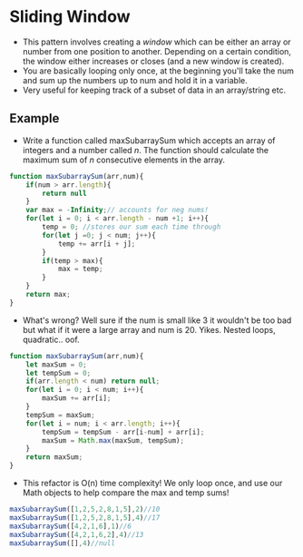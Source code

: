 # Sliding Window 
- This pattern involves creating a *window* which can be either an array or number from one position to another. Depending on a certain condition, the window either increases or closes (and a new window is created). 
- You are basically looping only once, at the beginning you'll take the num and sum up the numbers up to num and hold it in a variable.
- Very useful for keeping track of a subset of data in an array/string etc. 

## Example
- Write a function called maxSubarraySum which accepts an array of integers and a number called *n*. The function should calculate the maximum sum of *n* consecutive elements in the array. 

```javascript
function maxSubarraySum(arr,num){
    if(num > arr.length){
        return null 
    }
    var max = -Infinity;// accounts for neg nums!
    for(let i = 0; i < arr.length - num +1; i++){
        temp = 0; //stores our sum each time through
        for(let j =0; j < num; j++){
            temp += arr[i + j];
        }
        if(temp > max){
            max = temp; 
        }
    }
    return max; 
}
```
- What's wrong? Well sure if the num is small like 3 it wouldn't be too bad but what if it were a large array and num is 20. Yikes. Nested loops, quadratic.. oof. 

```javascript
function maxSubarraySum(arr,num){
    let maxSum = 0; 
    let tempSum = 0; 
    if(arr.length < num) return null; 
    for(let i = 0; i < num; i++){
        maxSum += arr[i];
    }
    tempSum = maxSum; 
    for(let i = num; i < arr.length; i++){
        tempSum = tempSum - arr[i-num] + arr[i];
        maxSum = Math.max(maxSum, tempSum);
    }
    return maxSum; 
}
```
- This refactor is O(n) time complexity! We only loop once, and use our Math objects to help compare the max and temp sums! 

```javascript
maxSubarraySum([1,2,5,2,8,1,5],2)//10
maxSubarraySum([1,2,5,2,8,1,5],4)//17
maxSubarraySum([4,2,1,6],1)//6
maxSubarraySum([4,2,1,6,2],4)//13
maxSubarraySum([],4)//null
```



